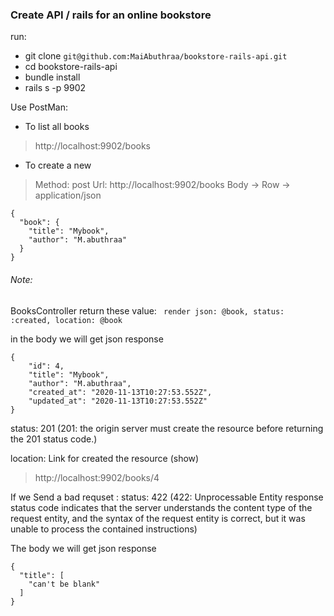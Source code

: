### Create API / rails for an online bookstore

run:
- git clone `git@github.com:MaiAbuthraa/bookstore-rails-api.git`
- cd bookstore-rails-api
- bundle install
- rails s -p 9902


Use PostMan:
- To list all books 
> http://localhost:9902/books

- To create a new 
> Method: post
> Url: http://localhost:9902/books
> Body -> Row -> application/json
```
{
  "book": {
    "title": "Mybook",
    "author": "M.abuthraa"
  }
}
```

###### Note: 
BooksController return these value:
``` render json: @book, status: :created, location: @book```

in the body we will get json response 
```
{
    "id": 4,
    "title": "Mybook",
    "author": "M.abuthraa",
    "created_at": "2020-11-13T10:27:53.552Z",
    "updated_at": "2020-11-13T10:27:53.552Z"
}
```

 status: 201 (201: the origin server must create the resource before returning the 201 status code.)

location: Link for created the resource (show)
> http://localhost:9902/books/4


If we Send a bad requset :
status: 422 (422: Unprocessable Entity response status code indicates that the server understands the content type of the request entity, and the syntax of the request entity is correct, but it was unable to process the contained instructions)

The body we will get json response 
```
{
  "title": [
    "can't be blank"
  ]
}
```
